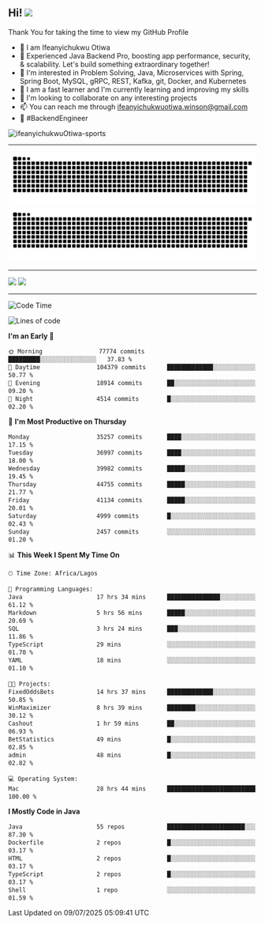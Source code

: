 <!-- BLOG-POST-LIST:START --><!-- BLOG-POST-LIST:END -->

## Hi! <img src="https://media.giphy.com/media/hvRJCLFzcasrR4ia7z/giphy.gif" width="4%"> 

Thank You for taking the time to view my GitHub Profile

- 👋 I am Ifeanyichukwu Otiwa
- 🚀 Experienced Java Backend Pro, boosting app performance, security, & scalability. Let's build something extraordinary together!
- 👀 I'm interested in Problem Solving, Java, Microservices with Spring, Spring Boot, MySQL, gRPC, REST, Kafka, git, Docker, and Kubernetes
- 🌱 I am a fast learner and I'm currently learning and improving my skills
- 💞️ I'm looking to collaborate on any interesting projects
- 📫 You can reach me through ifeanyichukwuotiwa.winson@gmail.com
- 🚀 #BackendEngineer

<p align="left" marginTop="10px"> <img src="https://komarev.com/ghpvc/?username=ifeanyichukwuOtiwa-sports&label=Profile%20views&color=0e75b6&style=for-the-badge" alt="ifeanyichukwuOtiwa-sports" /> </p>

***

<!--🐍📈SNAKEGRAPH / 🌐WEBSITE: https://github.com/Platane/snk -->
![github contribution grid snake animation](https://raw.githubusercontent.com/ifeanyichukwuOtiwa-sports/ifeanyichukwuOtiwa-sports/output/github-contribution-grid-snake-dark.svg#gh-dark-mode-only)![github contribution grid snake animation](https://raw.githubusercontent.com/ifeanyichukwuOtiwa-sports/ifeanyichukwuOtiwa-sports/output/github-contribution-grid-snake.svg#gh-light-mode-only)

***

<p float="left">
  <img float="left" src="https://github-readme-stats.vercel.app/api?username=ifeanyichukwuOtiwa-sports&count_private=true&include_all_commits=true&theme=react&show_icons=true" />
  <img float="right" src="https://github-readme-stats.vercel.app/api/top-langs/?username=ifeanyichukwuOtiwa-sports&layout=compact&show_icons=true&theme=react" /> 
</p>

***



<!--START_SECTION:waka-->
![Code Time](http://img.shields.io/badge/Code%20Time-3%2C935%20hrs%209%20mins-blue)

![Lines of code](https://img.shields.io/badge/From%20Hello%20World%20I%27ve%20Written-56.4%20million%20lines%20of%20code-blue)

**I'm an Early 🐤** 

```text
🌞 Morning                77774 commits       █████████░░░░░░░░░░░░░░░░   37.83 % 
🌆 Daytime                104379 commits      █████████████░░░░░░░░░░░░   50.77 % 
🌃 Evening                18914 commits       ██░░░░░░░░░░░░░░░░░░░░░░░   09.20 % 
🌙 Night                  4514 commits        █░░░░░░░░░░░░░░░░░░░░░░░░   02.20 % 
```
📅 **I'm Most Productive on Thursday** 

```text
Monday                   35257 commits       ████░░░░░░░░░░░░░░░░░░░░░   17.15 % 
Tuesday                  36997 commits       ████░░░░░░░░░░░░░░░░░░░░░   18.00 % 
Wednesday                39982 commits       █████░░░░░░░░░░░░░░░░░░░░   19.45 % 
Thursday                 44755 commits       █████░░░░░░░░░░░░░░░░░░░░   21.77 % 
Friday                   41134 commits       █████░░░░░░░░░░░░░░░░░░░░   20.01 % 
Saturday                 4999 commits        █░░░░░░░░░░░░░░░░░░░░░░░░   02.43 % 
Sunday                   2457 commits        ░░░░░░░░░░░░░░░░░░░░░░░░░   01.20 % 
```


📊 **This Week I Spent My Time On** 

```text
🕑︎ Time Zone: Africa/Lagos

💬 Programming Languages: 
Java                     17 hrs 34 mins      ███████████████░░░░░░░░░░   61.12 % 
Markdown                 5 hrs 56 mins       █████░░░░░░░░░░░░░░░░░░░░   20.69 % 
SQL                      3 hrs 24 mins       ███░░░░░░░░░░░░░░░░░░░░░░   11.86 % 
TypeScript               29 mins             ░░░░░░░░░░░░░░░░░░░░░░░░░   01.70 % 
YAML                     18 mins             ░░░░░░░░░░░░░░░░░░░░░░░░░   01.10 % 

🐱‍💻 Projects: 
FixedOddsBets            14 hrs 37 mins      █████████████░░░░░░░░░░░░   50.85 % 
WinMaximizer             8 hrs 39 mins       ████████░░░░░░░░░░░░░░░░░   30.12 % 
Cashout                  1 hr 59 mins        ██░░░░░░░░░░░░░░░░░░░░░░░   06.93 % 
BetStatistics            49 mins             █░░░░░░░░░░░░░░░░░░░░░░░░   02.85 % 
admin                    48 mins             █░░░░░░░░░░░░░░░░░░░░░░░░   02.82 % 

💻 Operating System: 
Mac                      28 hrs 44 mins      █████████████████████████   100.00 % 
```

**I Mostly Code in Java** 

```text
Java                     55 repos            ██████████████████████░░░   87.30 % 
Dockerfile               2 repos             █░░░░░░░░░░░░░░░░░░░░░░░░   03.17 % 
HTML                     2 repos             █░░░░░░░░░░░░░░░░░░░░░░░░   03.17 % 
TypeScript               2 repos             █░░░░░░░░░░░░░░░░░░░░░░░░   03.17 % 
Shell                    1 repo              ░░░░░░░░░░░░░░░░░░░░░░░░░   01.59 % 
```




 Last Updated on 09/07/2025 05:09:41 UTC
<!--END_SECTION:waka-->

<!--
<p align="center">
![trophy](https://github-profile-trophy.vercel.app/?username=ifeanyichukwuOtiwa-sports&theme=onedark) (https://github.com/ryo-ma/github-profile-trophy)
</p>
-->

<!---
ifeanyi-otiwa/ifeanyi-otiwa is a ✨ special ✨ repository because its `README.md` (this file) appears on your GitHub profile.
You can click the Preview link to take a look at your changes.
--->
